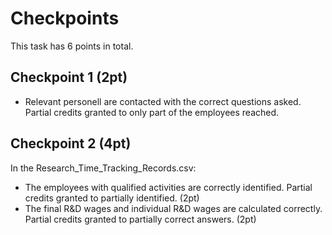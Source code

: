 # Checkpoints

This task has 6 points in total. 

## Checkpoint 1 (2pt)

* Relevant personell are contacted with the correct questions asked. Partial credits granted to only part of the employees reached.

## Checkpoint 2 (4pt)
In the Research_Time_Tracking_Records.csv:
* The employees with qualified activities are correctly identified. Partial credits granted to partially identified. (2pt)
* The final R&D wages and individual R&D wages are calculated correctly. Partial credits granted to partially correct answers. (2pt)
